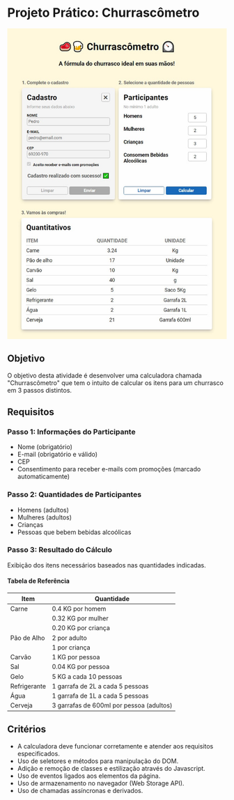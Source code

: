 # Projeto Prático: Churrascômetro

![screenshot](https://raw.githubusercontent.com/famgz/churrascometro/main/screenshot.jpg)

## Objetivo
O objetivo desta atividade é desenvolver uma calculadora chamada "Churrascômetro" que tem o intuito de calcular os itens para um churrasco em 3 passos distintos.

## Requisitos

### Passo 1: Informações do Participante
- Nome (obrigatório)
- E-mail (obrigatório e válido)
- CEP
- Consentimento para receber e-mails com promoções (marcado automaticamente)

### Passo 2: Quantidades de Participantes
- Homens (adultos)
- Mulheres (adultos)
- Crianças
- Pessoas que bebem bebidas alcoólicas

### Passo 3: Resultado do Cálculo
Exibição dos itens necessários baseados nas quantidades indicadas.

#### Tabela de Referência

| Item          | Quantidade                  |
|---------------|-----------------------------|
| Carne         | 0.4 KG por homem            |
|               | 0.32 KG por mulher          |
|               | 0.20 KG por criança         |
| Pão de Alho   | 2 por adulto                 |
|               | 1 por criança               |
| Carvão        | 1 KG por pessoa              |
| Sal           | 0.04 KG por pessoa           |
| Gelo          | 5 KG a cada 10 pessoas       |
| Refrigerante  | 1 garrafa de 2L a cada 5 pessoas |
| Água          | 1 garrafa de 1L a cada 5 pessoas |
| Cerveja       | 3 garrafas de 600ml por pessoa (adultos) |

## Critérios
- A calculadora deve funcionar corretamente e atender aos requisitos especificados.
- Uso de seletores e métodos para manipulação do DOM.
- Adição e remoção de classes e estilização através do Javascript.
- Uso de eventos ligados aos elementos da página.
- Uso de armazenamento no navegador (Web Storage API).
- Uso de chamadas assíncronas e derivados.
